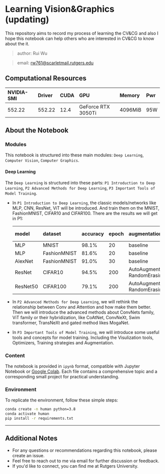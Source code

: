 # Learning Vision&Graphics (updating)

This repository aims to record my process of learning the CV&CG and also I hope this notebook can help others who are interested in CV&CG to know about the it.

> author: Rui Wu

> email: rw761@scarletmail.rutgers.edu


## Computational Resources
| NVIDIA-SMI | Driver | CUDA | GPU | Memory | Pwr |
|:-------|:-------|:-------|:-------|:-------|:-------|
| 552.22 | 552.22 | 12.4 | GeForce RTX 3050Ti | 4096MiB | 95W | 


## About the Notebook

### Modules
This notebook is structured into these main modules: `Deep Learning`, `Computer Vision`, `Computer Graphics`.

#### Deep Learning
The `Deep Learning` is structured into these parts: `P1 Introduction to Deep Learning`, `P2 Advanced Methods for Deep Learning`, `P3 Important Tools of Model Training`.
- In `P1 Introduction to Deep Learning`, the classic models/networks like MLP, CNN, ResNet, ViT will be introduced. And train them on the MNIST, FashionMNIST, CIFAR10 and CIFAR100. There are the results we will get in P1:
  
  | model | dataset | accuracy | epoch | augmentation | pre-train |
  |:-------|:-------|:-------|:-------|:-------|:-------|
  | MLP | MNIST | 98.1% | 20 | baseline | no |
  | MLP | FashionMNIST | 81.6% | 20 | baseline | no |
  | AlexNet | FashionMNIST | 91.0% | 30 | baseline | no |
  | ResNet | CIFAR10 | 94.5% | 200 | AutoAugment, RandomErasing | no |
  | ResNet50 | CIFAR100 | 79.1% | 200 | AutoAugment, RandomErasing | yes |

- In `P2 Advanced Methods for Deep Learning`, we will rethink the relationship between Conv and Attention and how make them better. Then we will introduce the advanced methods about ConvNets family, ViT family or their hybridization, like CoAtNet, ConvNeXt, Swim transformer, TransNeXt and gated method likes MogaNet.

- In `P3 Important Tools of Model Training`, we will introduce some useful tools and concepts for model training. Including the Visulization tools, Optimizers, Training strategies and Augmentation.

### Content
The notebook is provided in `ipynb` format, compatible with Jupyter Notebook or [Google Colab](https://colab.research.google.com/). Each file contains a comprehensive topic and a corresponding small project for practical understanding.

### Environment
To replicate the environment, follow these simple steps:
```bash
conda create -n human python=3.8
conda activate human
pip install -r requirements.txt
```

---

## Additional Notes
- For any questions or recommendations regarding this notebook, please create an issue.
- Feel free to reach out to me via email for further discussion or feedback.
- If you'd like to connect, you can find me at Rutgers University.
